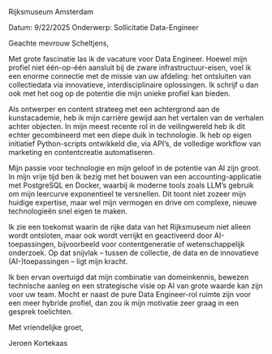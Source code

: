Rijksmuseum
Amsterdam
 

Datum: 9/22/2025
Onderwerp: Sollicitatie Data-Engineer

Geachte mevrouw Scheltjens,

Met grote fascinatie las ik de vacature voor Data Engineer. Hoewel mijn profiel niet één-op-één aansluit bij de zware infrastructuur-eisen, voel ik een enorme connectie met de missie van uw afdeling: het ontsluiten van collectiedata via innovatieve, interdisciplinaire oplossingen. Ik schrijf u dan ook met het oog op de potentie die mijn unieke profiel kan bieden.

Als ontwerper en content strateeg met een achtergrond aan de kunstacademie, heb ik mijn carrière gewijd aan het vertalen van de verhalen achter objecten. In mijn meest recente rol in de veilingwereld heb ik dit echter gecombineerd met een diepe duik in technologie. Ik heb op eigen initiatief Python-scripts ontwikkeld die, via API’s, de volledige workflow van marketing en contentcreatie automatiseren.

Mijn passie voor technologie en mijn geloof in de potentie van AI zijn groot. In mijn vrije tijd ben ik bezig met het bouwen van een accounting-applicatie met PostgreSQL en Docker, waarbij ik moderne tools zoals LLM’s gebruik om mijn leercurve exponentieel te versnellen. Dit toont niet zozeer mijn huidige expertise, maar wel mijn vermogen en drive om complexe, nieuwe technologieën snel eigen te maken.

Ik zie een toekomst waarin de rijke data van het Rijksmuseum niet alleen wordt ontsloten, maar ook wordt verrijkt en geactiveerd door AI-toepassingen, bijvoorbeeld voor contentgeneratie of wetenschappelijk onderzoek. Op dat snijvlak – tussen de collectie, de data en de innovatieve (AI-)toepassingen – ligt mijn kracht.

Ik ben ervan overtuigd dat mijn combinatie van domeinkennis, bewezen technische aanleg en een strategische visie op AI van grote waarde kan zijn voor uw team. Mocht er naast de pure Data Engineer-rol ruimte zijn voor een meer hybride profiel, dan zou ik mijn motivatie zeer graag in een gesprek toelichten.

Met vriendelijke groet,

Jeroen Kortekaas
